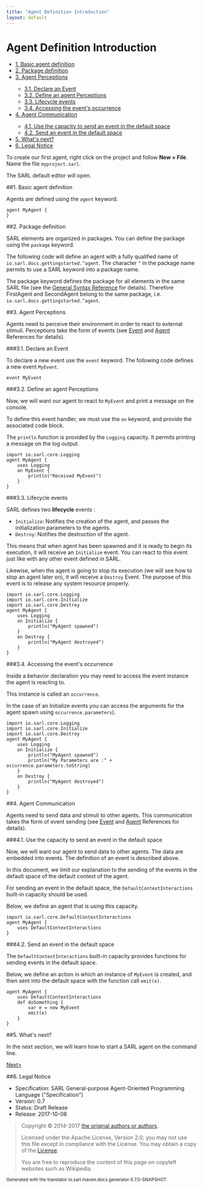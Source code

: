 ```yaml
---
title: "Agent Definition Introduction"
layout: default
---
```


# Agent Definition Introduction


<ul class="page_outline" id="page_outline">

<li><a href="#1-basic-agent-definition">1. Basic agent definition</a></li>
<li><a href="#2-package-definition">2. Package definition</a></li>
<li><a href="#3-agent-perceptions">3. Agent Perceptions</a></li>
<ul>
  <li><a href="#3-1-declare-an-event">3.1. Declare an Event</a></li>
  <li><a href="#3-2-define-an-agent-perceptions">3.2. Define an agent Perceptions</a></li>
  <li><a href="#3-3-lifecycle-events">3.3. Lifecycle events</a></li>
  <li><a href="#3-4-accessing-the-event-s-occurrence">3.4. Accessing the event's occurrence</a></li>
</ul>
<li><a href="#4-agent-communication">4. Agent Communication</a></li>
<ul>
  <li><a href="#4-1-use-the-capacity-to-send-an-event-in-the-default-space">4.1. Use the capacity to send an event in the default space</a></li>
  <li><a href="#4-2-send-an-event-in-the-default-space">4.2. Send an event in the default space</a></li>
</ul>
<li><a href="#5-what-s-next">5. What's next?</a></li>
<li><a href="#6-legal-notice">6. Legal Notice</a></li>

</ul>


To create our first agent, right click on the project and follow **New > File**. Name the file `myproject.sarl`.

The SARL default editor will open.

##1. Basic agent definition

Agents are defined using the `agent` keyword.

```sarl
agent MyAgent {
}
```


##2. Package definition

SARL elements are organized in packages. You can define the package using the `package` keyword.

The following code will define an agent with a fully qualified name of `io.sarl.docs.gettingstarted.^agent`.
The character `^` in the package name permits to use a SARL keyword into a package name.

<importantnote>The package keyword defines the package for all elements in the same SARL file (see the
[General Syntax Reference](../reference/GeneralSyntax.html) for details).
Therefore FirstAgent and SecondAgent belong to the same package, i.e. `io.sarl.docs.gettingstarted.^agent`.</importantnote>

##3. Agent Perceptions

Agents need to perceive their environment in order to react to external stimuli. Perceptions take the form of events
(see [Event](../reference/Event.html) and [Agent](../reference/Agent.html) References for details).

###3.1. Declare an Event

To declare a new event use the `event` keyword. The following code defines a new event `MyEvent`.

`event MyEvent`

###3.2. Define an agent Perceptions

Now, we will want our agent to react to `MyEvent` and print a message on the console.

To define this event handler, we must use the `on` keyword, and provide the associated code block.

<note>The `println` function is provided by the `Logging` capacity. It permits printing a message
on the log output.</note>

```sarl
import io.sarl.core.Logging
agent MyAgent {
	uses Logging
	on MyEvent {
		println("Received MyEvent")
	}
}
```



###3.3. Lifecycle events

SARL defines two **lifecycle** events :

* `Initialize`:  Notifies the creation of the agent, and passes the initialization parameters to the agents.
* `Destroy`: Notifies the destruction of the agent.

This means that when agent has been spawned and it is ready to begin its execution, it will receive an `Initialize` event.
You can react to this event just like with any other event defined in SARL.

Likewise, when the agent is going to stop its execution (we will see how to stop an agent later on), it will receive
a `Destroy` Event. The purpose of this event is to release any system resource properly.

```sarl
import io.sarl.core.Logging
import io.sarl.core.Initialize
import io.sarl.core.Destroy
agent MyAgent {
	uses Logging
	on Initialize {
		println("MyAgent spawned")
	}
	on Destroy {
		println("MyAgent destroyed")
	}
}
```



###3.4. Accessing the event's occurrence

Inside a behavior declaration you may need to access the event instance the agent is reacting to.

This instance is called an `occurrence`.

In the case of an Initialize events you can access the arguments for the agent spawn using `occurrence.parameters`).

```sarl
import io.sarl.core.Logging
import io.sarl.core.Initialize
import io.sarl.core.Destroy
agent MyAgent {
	uses Logging
	on Initialize {
		println("MyAgent spawned")
		println("My Parameters are :" + occurrence.parameters.toString)
	}
	on Destroy {
		println("MyAgent destroyed")
	}
}
```



##4. Agent Communication

Agents need to send data and stimuli to other agents. This communication takes the form of event sending
(see [Event](../reference/Event.html) and [Agent](../reference/Agent.html) References for details).

###4.1. Use the capacity to send an event in the default space

Now, we will want our agent to send data to other agents. The data are embedded into events. The definition of an
event is described above.

<note>In this document, we limit our explanation to the sending of the events in the default space of the default context
of the agent.</note>

For sending an event in the default space, the `DefaultContextInteractions` built-in capacity should be used.

Below, we define an agent that is using this capacity.

```sarl
import io.sarl.core.DefaultContextInteractions
agent MyAgent {
	uses DefaultContextInteractions
}
```



###4.2. Send an event in the default space

The `DefaultContextInteractions` built-in capacity provides functions for sending events in the default space.

Below, we define an action in which an instance of `MyEvent` is created, and then sent into the default space with the function
call `emit(e)`.

```sarl
agent MyAgent {
	uses DefaultContextInteractions
	def doSomething {
		var e = new MyEvent
		emit(e)
	}
}
```


##5. What's next?

In the next section, we will learn how to start a SARL agent on the command line.

[Next>](./RunSARLAgentEclipse.html)

##6. Legal Notice

* Specification: SARL General-purpose Agent-Oriented Programming Language ("Specification")
* Version: 0.7
* Status: Draft Release
* Release: 2017-10-08

> Copyright &copy; 2014-2017 [the original authors or authors](http://www.sarl.io/about/index.html).
>
> Licensed under the Apache License, Version 2.0;
> you may not use this file except in compliance with the License.
> You may obtain a copy of the [License](http://www.apache.org/licenses/LICENSE-2.0).
>
> You are free to reproduce the content of this page on copyleft websites such as Wikipedia.

<small>Generated with the translator io.sarl.maven.docs.generator 0.7.0-SNAPSHOT.</small>